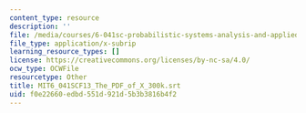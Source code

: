 ```yaml
---
content_type: resource
description: ''
file: /media/courses/6-041sc-probabilistic-systems-analysis-and-applied-probability-fall-2013/f0e22660edbd551d921d5b3b3816b4f2_MIT6_041SCF13_The_PDF_of_X_300k.vtt
file_type: application/x-subrip
learning_resource_types: []
license: https://creativecommons.org/licenses/by-nc-sa/4.0/
ocw_type: OCWFile
resourcetype: Other
title: MIT6_041SCF13_The_PDF_of_X_300k.srt
uid: f0e22660-edbd-551d-921d-5b3b3816b4f2
---
```

